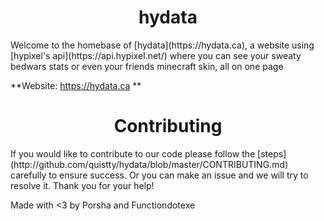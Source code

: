 <h1 align="center">hydata</h1>
Welcome to the homebase of [hydata](https://hydata.ca), a website using [hypixel's api](https://api.hypixel.net/) where you can see your sweaty bedwars stats or even your friends minecraft skin, all on one page

**Website: https://hydata.ca ** 

<h1 align="center">Contributing</h1>
If you would like to contribute to our code please follow the [steps](http://github.com/quistty/hydata/blob/master/CONTRIBUTING.md) carefully to ensure success. Or you can make an issue and we will try to resolve it. Thank you for your help!



<!--  im sorry  -->
Made with <3 by Porsha and Functiondotexe 